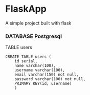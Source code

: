 # FlaskApp
A simple project built with flask


### DATABASE Postgresql  
TABLE users  
```
CREATE TABLE users (
    id serial,
    name varchar(100),
    username varchar(100),
    email varchar(150) not null,
    password varchar(100) not null,
    PRIMARY KEY(id, username)
    )
```

